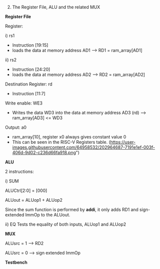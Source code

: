 2. The Register File, ALU and the related MUX

**Register File**

Register:

i) rs1 
- Instruction [19:15]
- loads the data at memory address AD1 --> RD1 = ram_array[AD1]

ii) rs2
- Instruction [24:20]
- loads the data at memory address AD2 --> RD2 = ram_array[AD2]

Destination Register: rd
- Instruction [11:7]

Write enable: WE3
- Writes the data WD3 into the data at memory address AD3 (rd) --> ram_array[AD3] <= WD3

Output: a0
- ram_array[10], register x0 always gives constant value 0
- This can be seen in the RISC-V Registers table.
(https://user-images.githubusercontent.com/64958532/202964687-7191e1ef-003f-406d-9d02-c236d66fa918.png")

**ALU**

2 instructions: 

i) SUM 

   ALUCtrl[2:0] = [000]
   
   ALUout = ALUop1 + ALUop2 

   Since the sum function is performed by **addi**, it only adds RD1 and sign-extended ImmOp to the ALUout.
   
ii) EQ
    Tests the equality of both inputs, ALUop1 and ALUop2

**MUX**

ALUsrc = 1 --> RD2

ALUsrc = 0 --> sign extended ImmOp

**Testbench**



